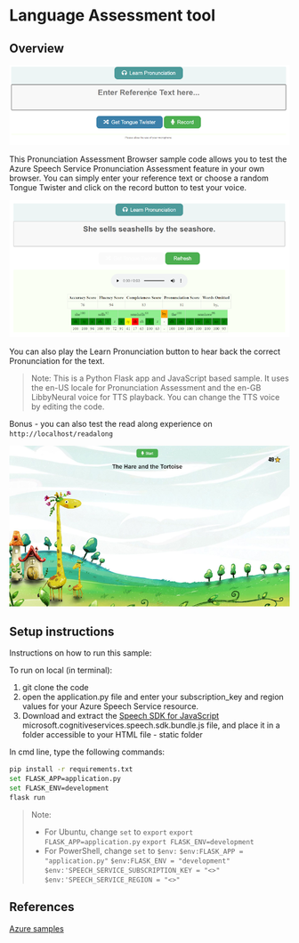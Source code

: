 # Language Assessment tool

## Overview

![image](./img/readme-photo-1.png)

This Pronunciation Assessment Browser sample code allows you to test the Azure Speech Service Pronunciation Assessment feature in your own browser. You can simply enter your reference text or choose a random Tongue Twister and click on the record button to test your voice.

![image](./img/readme-photo-2.png)

You can also play the Learn Pronunciation button to hear back the correct Pronunciation for the text.

> Note: This is a Python Flask app and JavaScript based sample. It uses the en-US locale for Pronunciation Assessment and the en-GB LibbyNeural voice for TTS playback. You can change the TTS voice by editing the code.

Bonus - you can also test the read along experience on `http://localhost/readalong`

![image](./img/readme-photo-3.png)

## Setup instructions

Instructions on how to run this sample:

To run on local (in terminal):

1. git clone the code
2. open the application.py file and enter your subscription_key and region values for your Azure Speech Service resource.
3. Download and extract the [Speech SDK for JavaScript](https://aka.ms/csspeech/jsbrowserpackage)  microsoft.cognitiveservices.speech.sdk.bundle.js file, and place it in a folder accessible to your HTML file - static folder

In cmd line, type the following commands:

```bash
pip install -r requirements.txt
set FLASK_APP=application.py
set FLASK_ENV=development
flask run
```

> Note:
> - For Ubuntu, change `set` to `export`
> `export FLASK_APP=application.py`
> `export FLASK_ENV=development`
> - For PowerShell, change `set` to `$env:`
> `$env:FLASK_APP = "application.py"`
> `$env:FLASK_ENV = "development"`
> `$env:'SPEECH_SERVICE_SUBSCRIPTION_KEY = "<>"`
> `$env:'SPEECH_SERVICE_REGION = "<>"`


## References

[Azure samples](https://github.com/Azure-Samples/Cognitive-Speech-TTS/tree/master/PronunciationAssessment)